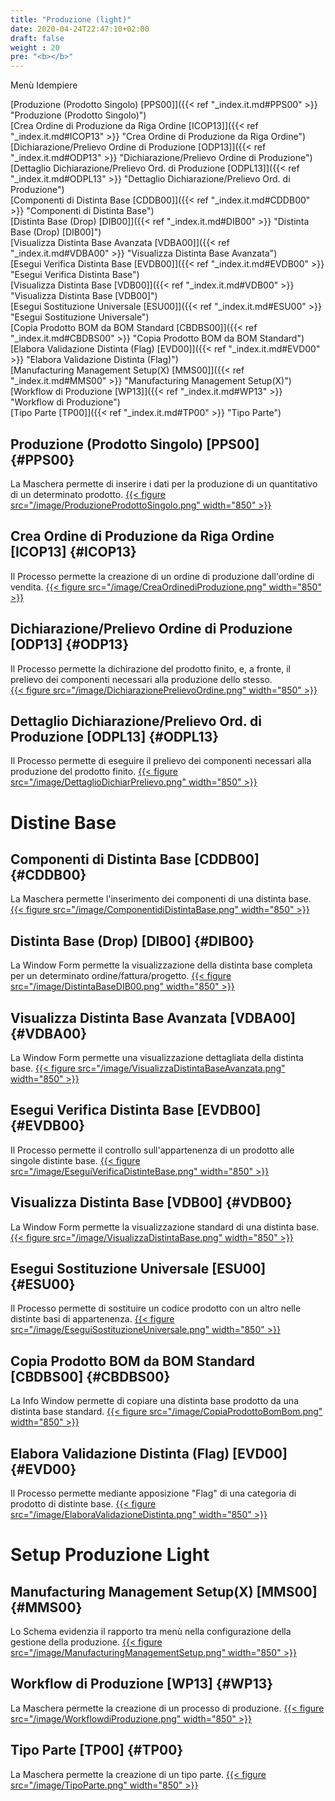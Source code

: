 ```yaml
---
title: "Produzione (light)"
date: 2020-04-24T22:47:10+02:00
draft: false
weight : 20
pre: "<b></b>"
---
```


Menù Idempiere

[Produzione (Prodotto Singolo) [PPS00]]({{< ref "_index.it.md#PPS00" >}} "Produzione (Prodotto Singolo)") <br>
[Crea Ordine di Produzione da Riga Ordine [ICOP13]]({{< ref "_index.it.md#ICOP13" >}} "Crea Ordine di Produzione da Riga Ordine") <br>
[Dichiarazione/Prelievo Ordine di Produzione [ODP13]]({{< ref "_index.it.md#ODP13" >}} "Dichiarazione/Prelievo Ordine di Produzione") <br>
[Dettaglio Dichiarazione/Prelievo Ord. di Produzione [ODPL13]]({{< ref "_index.it.md#ODPL13" >}} "Dettaglio Dichiarazione/Prelievo Ord. di Produzione") <br>
[Componenti di Distinta Base [CDDB00]]({{< ref "_index.it.md#CDDB00" >}} "Componenti di Distinta Base") <br>
[Distinta Base (Drop) [DIB00]]({{< ref "_index.it.md#DIB00" >}} "Distinta Base (Drop) [DIB00]") <br>
[Visualizza Distinta Base Avanzata [VDBA00]]({{< ref "_index.it.md#VDBA00" >}} "Visualizza Distinta Base Avanzata") <br>
[Esegui Verifica Distinta Base [EVDB00]]({{< ref "_index.it.md#EVDB00" >}} "Esegui Verifica Distinta Base") <br>
[Visualizza Distinta Base [VDB00]]({{< ref "_index.it.md#VDB00" >}} "Visualizza Distinta Base [VDB00]") <br>
[Esegui Sostituzione Universale [ESU00]]({{< ref "_index.it.md#ESU00" >}} "Esegui Sostituzione Universale") <br>
[Copia Prodotto BOM da BOM Standard [CBDBS00]]({{< ref "_index.it.md#CBDBS00" >}} "Copia Prodotto BOM da BOM Standard") <br>
[Elabora Validazione Distinta (Flag) [EVD00]]({{< ref "_index.it.md#EVD00" >}} "Elabora Validazione Distinta (Flag)") <br>
[Manufacturing Management Setup(X) [MMS00]]({{< ref "_index.it.md#MMS00" >}} "Manufacturing Management Setup(X)") <br>
[Workflow di Produzione [WP13]]({{< ref "_index.it.md#WP13" >}} "Workflow di Produzione") <br>
[Tipo Parte [TP00]]({{< ref "_index.it.md#TP00" >}} "Tipo Parte") <br>

## Produzione (Prodotto Singolo) [PPS00] {#PPS00}
La Maschera permette di inserire i dati per la produzione di un quantitativo di un determinato prodotto.
[{{< figure src="/image/ProduzioneProdottoSingolo.png"  width="850"  >}}](/image/ProduzioneProdottoSingolo.png)
## Crea Ordine di Produzione da Riga Ordine [ICOP13] {#ICOP13}
Il Processo permette la creazione di un ordine di produzione dall'ordine di vendita.
[{{< figure src="/image/CreaOrdinediProduzione.png"  width="850"  >}}](/image/CreaOrdinediProduzione.png)
## Dichiarazione/Prelievo Ordine di Produzione [ODP13] {#ODP13}
Il Processo permette la dichirazione del prodotto finito, e, a fronte, il prelievo dei componenti necessari alla produzione dello stesso.  
[{{< figure src="/image/DichiarazionePrelievoOrdine.png"  width="850"  >}}](/image/DichiarazionePrelievoOrdine.png)
## Dettaglio Dichiarazione/Prelievo Ord. di Produzione [ODPL13] {#ODPL13}
Il Processo permette di eseguire il prelievo dei componenti necessari alla produzione del prodotto finito.
[{{< figure src="/image/DettaglioDichiarPrelievo.png"  width="850"  >}}](/image/DettaglioDichiarPrelievo.png)

# Distine Base
## Componenti di Distinta Base [CDDB00] {#CDDB00}
La Maschera permette l'inserimento dei componenti di una distinta base.
[{{< figure src="/image/ComponentidiDistintaBase.png"  width="850"  >}}](/image/ComponentidiDistintaBase.png)
## Distinta Base (Drop) [DIB00] {#DIB00}
La Window Form permette la visualizzazione della distinta base completa per un determinato ordine/fattura/progetto. 
[{{< figure src="/image/DistintaBaseDIB00.png"  width="850"  >}}](/image/DistintaBaseDIB00.png)
## Visualizza Distinta Base Avanzata [VDBA00] {#VDBA00}
La Window Form permette una visualizzazione dettagliata della distinta base.
[{{< figure src="/image/VisualizzaDistintaBaseAvanzata.png"  width="850"  >}}](/image/VisualizzaDistintaBaseAvanzata.png)
## Esegui Verifica Distinta Base [EVDB00] {#EVDB00}
Il Processo permette il controllo sull'appartenenza di un prodotto alle singole distinte base.
[{{< figure src="/image/EseguiVerificaDistinteBase.png"  width="850"  >}}](/image/EseguiVerificaDistinteBase.png)
## Visualizza Distinta Base [VDB00] {#VDB00}
La Window Form permette la visualizzazione standard di una distinta base.
[{{< figure src="/image/VisualizzaDistintaBase.png"  width="850"  >}}](/image/VisualizzaDistintaBase.png)
## Esegui Sostituzione Universale [ESU00] {#ESU00}
Il Processo permette di sostituire un codice prodotto con un altro nelle distinte basi di appartenenza. 
[{{< figure src="/image/EseguiSostituzioneUniversale.png"  width="850"  >}}](/image/EseguiSostituzioneUniversale.png)
## Copia Prodotto BOM da BOM Standard [CBDBS00] {#CBDBS00}
La Info Window permette di copiare una distinta base prodotto da una distinta base standard.
[{{< figure src="/image/CopiaProdottoBomBom.png"  width="850"  >}}](/image/CopiaProdottoBomBom.png)
## Elabora Validazione Distinta (Flag) [EVD00] {#EVD00}
Il Processo permette mediante apposizione "Flag" di una categoria di prodotto di distinte base.
[{{< figure src="/image/ElaboraValidazioneDistinta.png"  width="850"  >}}](/image/ElaboraValidazioneDistinta.png)

# Setup Produzione Light
## Manufacturing Management Setup(X) [MMS00] {#MMS00}
Lo Schema evidenzia il rapporto tra menù nella configurazione della gestione della produzione. 
[{{< figure src="/image/ManufacturingManagementSetup.png"  width="850"  >}}](/image/ManufacturingManagementSetup.png)
## Workflow di Produzione [WP13] {#WP13}
La Maschera permette la creazione di un processo di produzione.
[{{< figure src="/image/WorkflowdiProduzione.png"  width="850"  >}}](/image/WorkflowdiProduzione.png)
## Tipo Parte [TP00] {#TP00}
La Maschera permette la creazione di un tipo parte.
[{{< figure src="/image/TipoParte.png"  width="850"  >}}](/image/TipoParte.png)

